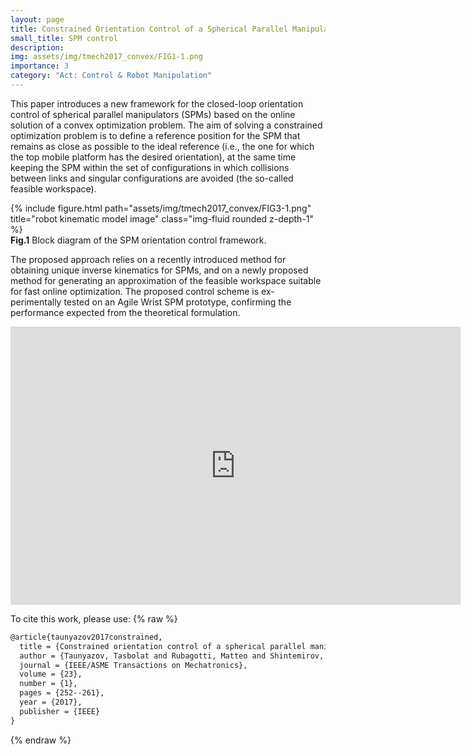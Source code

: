 ```yaml
---
layout: page
title: Constrained Orientation Control of a Spherical Parallel Manipulator via Online Convex Optimization
small_title: SPM control
description: 
img: assets/img/tmech2017_convex/FIG1-1.png
importance: 3
category: "Act: Control & Robot Manipulation"
---
```


This paper introduces a new framework for the closed-loop orientation control of spherical parallel manipulators (SPMs) based on the online solution of a convex optimization problem. The aim of solving a constrained optimization problem is to define a reference position for the SPM that remains as close as possible to the ideal reference (i.e., the one for which the top mobile platform has the desired orientation), at the same time keeping the SPM within the set of configurations in which
collisions between links and singular configurations are avoided (the so-called feasible workspace). 

<div class="row justify-content-sm-center">
    <div class="col-sm mt-3 mt-md-0">
        {% include figure.html path="assets/img/tmech2017_convex/FIG3-1.png" title="robot kinematic model image" class="img-fluid rounded z-depth-1" %}
    </div>
</div>
<div class="caption">
    <strong>Fig.1</strong> Block diagram of the SPM orientation control framework.
</div>

The proposed approach relies on a recently introduced method for obtaining unique inverse kinematics for SPMs, and on a newly proposed method for
generating an approximation of the feasible workspace suitable for fast online optimization. The proposed control scheme is ex-
perimentally tested on an Agile Wrist SPM prototype, confirming the performance expected from the theoretical formulation.

<p style="text-align:center">
<iframe width="720" height="445" id="player" src="https://www.youtube.com/embed/OvFwm1QS1wY?enablejsapi=1&origin=https://yourdomain.com&showinfo=0&iv_load_policy=3&modestbranding=1&theme=light&color=white&rel=0" frameborder="0"></iframe>
</p>

To cite this work, please use:
{% raw %}
```html
@article{taunyazov2017constrained,
  title = {Constrained orientation control of a spherical parallel manipulator via online convex optimization},
  author = {Taunyazov, Tasbolat and Rubagotti, Matteo and Shintemirov, Almas},
  journal = {IEEE/ASME Transactions on Mechatronics},
  volume = {23},
  number = {1},
  pages = {252--261},
  year = {2017},
  publisher = {IEEE}
}
```
{% endraw %}
